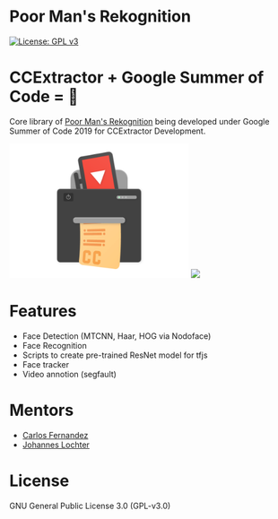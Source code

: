 # Poor Man's Rekognition

[![License: GPL v3](https://img.shields.io/badge/License-GPLv3-blue.svg?style=square-flat)](https://www.gnu.org/licenses/gpl-3.0)

# CCExtractor + Google Summer of Code = :purple_heart:
Core library of [Poor Man's Rekognition](https://github.com/sziraqui/pmr-gsoc-tracker) being developed under Google Summer of Code 2019 for CCExtractor Development.

<div width="100%" height="240" display="flex" align-items="center">
    <img src="https://github.com/CCExtractor/ccextractor-org-media/raw/master/static/ccx_logo_transparent_800x600.png"
    height="240" alt="CCExtractor Logo">
    <img src="https://developers.google.com/open-source/gsoc/resources/downloads/GSoC-icon-192.png"
    height="240">
</div>

# Features
- Face Detection (MTCNN, Haar, HOG via Nodoface)
- Face Recognition
- Scripts to create pre-trained ResNet model for tfjs
- Face tracker
- Video annotion (segfault)
  
# Mentors
- [Carlos Fernandez](https://github.com/cfsmp3)
- [Johannes Lochter](https://scholar.google.com/citations?user=bOzlOZ8AAAAJ&hl=en)
  
# License
GNU General Public License 3.0 (GPL-v3.0) 